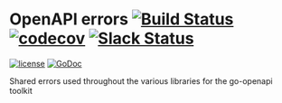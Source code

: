 # OpenAPI errors [![Build Status](https://travis-ci.org/go-openapi/errors.svg?branch=master)](https://travis-ci.org/go-openapi/errors) [![codecov](https://codecov.io/gh/go-openapi/errors/branch/master/graph/badge.svg)](https://codecov.io/gh/go-openapi/errors) [![Slack Status](https://slackin.goswagger.io/badge.svg)](https://slackin.goswagger.io)

[![license](http://img.shields.io/badge/license-Apache%20v2-orange.svg)](https://raw.githubusercontent.com/go-openapi/errors/master/LICENSE) [![GoDoc](https://godoc.org/github.com/go-openapi/errors?status.svg)](http://godoc.org/github.com/go-openapi/errors) 

Shared errors used throughout the various libraries for the go-openapi toolkit 